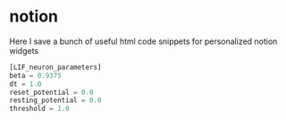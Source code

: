 # notion
Here I save a bunch of useful html code snippets for personalized notion widgets
```rust
[LIF_neuron_parameters]
beta = 0.9375
dt = 1.0
reset_potential = 0.0
resting_potential = 0.0
threshold = 1.0
```
